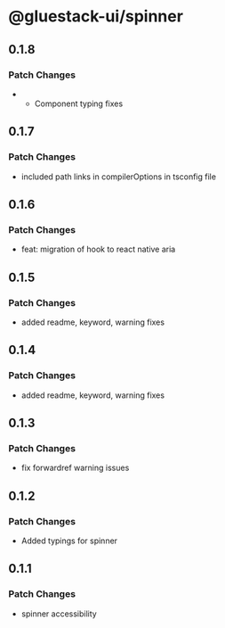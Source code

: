 # @gluestack-ui/spinner

## 0.1.8

### Patch Changes

- - Component typing fixes

## 0.1.7

### Patch Changes

- included path links in compilerOptions in tsconfig file

## 0.1.6

### Patch Changes

- feat: migration of hook to react native aria

## 0.1.5

### Patch Changes

- added readme, keyword, warning fixes

## 0.1.4

### Patch Changes

- added readme, keyword, warning fixes

## 0.1.3

### Patch Changes

- fix forwardref warning issues

## 0.1.2

### Patch Changes

- Added typings for spinner

## 0.1.1

### Patch Changes

- spinner accessibility
